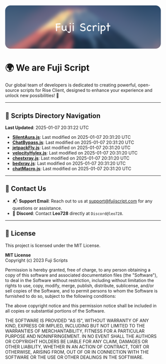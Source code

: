 ![Banner](.github/b.webp)

# 🌍 **We are Fuji Script**

Our global team of developers is dedicated to creating powerful, open-source scripts for Rise Client, designed to enhance your experience and unlock new possibilities! 🌟

---
<!-- SCRIPTS_NAVIGATION_START -->
## 📂 **Scripts Directory Navigation**

**Last Updated**: 2025-01-07 20:31:22 UTC

- **[SilentAura.js](scripts/SilentAura.js)**: Last modified on 2025-01-07 20:31:20 UTC
- **[ChatBypass.js](scripts/ChatBypass.js)**: Last modified on 2025-01-07 20:31:20 UTC
- **[jetpackFly.js](scripts/jetpackFly.js)**: Last modified on 2025-01-07 20:31:20 UTC
- **[velocityHylex.js](scripts/velocityHylex.js)**: Last modified on 2025-01-07 20:31:20 UTC
- **[chestxray.js](scripts/chestxray.js)**: Last modified on 2025-01-07 20:31:20 UTC
- **[bedxray.js](scripts/bedxray.js)**: Last modified on 2025-01-07 20:31:20 UTC
- **[chatMacro.js](scripts/chatMacro.js)**: Last modified on 2025-01-07 20:31:20 UTC

<!-- SCRIPTS_NAVIGATION_END -->

---

## 💬 **Contact Us**  
- 📬 **Support Email**: Reach out to us at [support@fujiscript.com](mailto:support@fujiscript.com) for any questions or assistance.  
- 💬 **Discord**: Contact **Leo728** directly at `Discord@leo728`.

---

## 📜 **License**

This project is licensed under the MIT License.  

**MIT License**  
Copyright (c) 2023 Fuji Scripts  

Permission is hereby granted, free of charge, to any person obtaining a copy of this software and associated documentation files (the "Software"), to deal in the Software without restriction, including without limitation the rights to use, copy, modify, merge, publish, distribute, sublicense, and/or sell copies of the Software, and to permit persons to whom the Software is furnished to do so, subject to the following conditions:  

The above copyright notice and this permission notice shall be included in all copies or substantial portions of the Software.  

THE SOFTWARE IS PROVIDED "AS IS", WITHOUT WARRANTY OF ANY KIND, EXPRESS OR IMPLIED, INCLUDING BUT NOT LIMITED TO THE WARRANTIES OF MERCHANTABILITY, FITNESS FOR A PARTICULAR PURPOSE AND NONINFRINGEMENT. IN NO EVENT SHALL THE AUTHORS OR COPYRIGHT HOLDERS BE LIABLE FOR ANY CLAIM, DAMAGES OR OTHER LIABILITY, WHETHER IN AN ACTION OF CONTRACT, TORT OR OTHERWISE, ARISING FROM, OUT OF OR IN CONNECTION WITH THE SOFTWARE OR THE USE OR OTHER DEALINGS IN THE SOFTWARE.  
